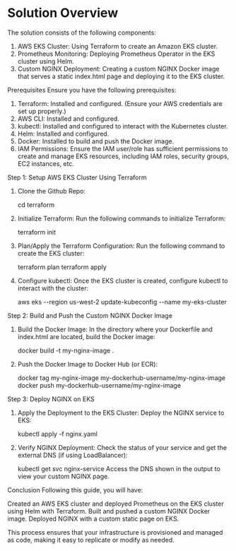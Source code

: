 # Solution Overview
The solution consists of the following components:
1. AWS EKS Cluster: Using Terraform to create an Amazon EKS cluster.
2. Prometheus Monitoring: Deploying Prometheus Operator in the EKS cluster using Helm.
3. Custom NGINX Deployment: Creating a custom NGINX Docker image that serves a static index.html page and deploying it to the EKS cluster.

Prerequisites
Ensure you have the following prerequisites:

1. Terraform: Installed and configured. (Ensure your AWS credentials are set up properly.)
2. AWS CLI: Installed and configured.
3. kubectl: Installed and configured to interact with the Kubernetes cluster.
4. Helm: Installed and configured.
5. Docker: Installed to build and push the Docker image.
6. IAM Permissions: Ensure the IAM user/role has sufficient permissions to create and manage EKS resources, including IAM roles, security groups, EC2 instances, etc.

Step 1: Setup AWS EKS Cluster Using Terraform
1. Clone the Github Repo:
   
   cd terraform

3. Initialize Terraform: Run the following commands to initialize Terraform:
   
   terraform init

5. Plan/Apply the Terraform Configuration: Run the following command to create the EKS cluster:
   
   terraform plan
   terraform apply

7. Configure kubectl: Once the EKS cluster is created, configure kubectl to interact with the cluster:
   
   aws eks --region us-west-2 update-kubeconfig --name my-eks-cluster

Step 2: Build and Push the Custom NGINX Docker Image
1. Build the Docker Image: In the directory where your Dockerfile and index.html are located, build the Docker image:
   
   docker build -t my-nginx-image .

3. Push the Docker Image to Docker Hub (or ECR):
   
   docker tag my-nginx-image my-dockerhub-username/my-nginx-image
   docker push my-dockerhub-username/my-nginx-image

Step 3: Deploy NGINX on EKS
1. Apply the Deployment to the EKS Cluster: Deploy the NGINX service to EKS:
   
   kubectl apply -f nginx.yaml

3. Verify NGINX Deployment: Check the status of your service and get the external DNS (if using LoadBalancer):
   
   kubectl get svc nginx-service
   Access the DNS shown in the output to view your custom NGINX page.


Conclusion
Following this guide, you will have:

Created an AWS EKS cluster and deployed Prometheus on the EKS cluster using Helm with Terraform.
Built and pushed a custom NGINX Docker image.
Deployed NGINX with a custom static page on EKS.

This process ensures that your infrastructure is provisioned and managed as code, making it easy to replicate or modify as needed.


